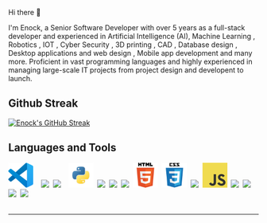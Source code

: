 Hi there 👋

I'm Enock, a Senior Software Developer with over 5 years as a full-stack developer and experienced in Artificial Intelligence (AI), Machine Learning , Robotics , IOT , Cyber Security , 3D printing , CAD , Database design , Desktop applications and web design , Mobile app development and many more. Proficient in vast programming languages and highly experienced in managing large-scale IT projects from project design and developent  to launch.

## Github Streak

[![Enock's GitHub Streak](https://streak-stats.demolab.com/?user=katikuuu&theme=highcontrast&layout=compact&count_private=true)](https://git.io/streak-stats)

## Languages and Tools

<div>
      <img width=50px src="https://raw.githubusercontent.com/github/explore/80688e429a7d4ef2fca1e82350fe8e3517d3494d/topics/visual-studio-code/visual-studio-code.png">&nbsp;&nbsp;&nbsp;
<img width=50px src="https://upload.wikimedia.org/wikipedia/commons/3/38/Jupyter_logo.svg">&nbsp;
 <img width=50px src="https://upload.wikimedia.org/wikipedia/commons/8/87/Arduino_Logo.svg">&nbsp;&nbsp;&nbsp;
<img width=50px src="https://raw.githubusercontent.com/github/explore/80688e429a7d4ef2fca1e82350fe8e3517d3494d/topics/python/python.png">&nbsp;
   <img width=50px src="https://brandslogos.com/wp-content/uploads/images/large/java-logo-1.png">&nbsp;
   <img width=50px src="https://camo.githubusercontent.com/fb0279be2dab900a09c767a2a7be4940dd8f70632dd876f2047fd07dc14a374a/68747470733a2f2f63646e2e7261776769742e636f6d2f4d69636861656c4d7572652f6769742d6275672f6d61737465722f6d6973632f6c6f676f2f6c6f676f2d616c7068612d666c61742d62672e737667">&nbsp;
  <img width=50px src="https://cdn.freebiesupply.com/logos/large/2x/eclipse-11-logo-png-transparent.png">&nbsp;
  <img width=50px src="https://raw.githubusercontent.com/github/explore/80688e429a7d4ef2fca1e82350fe8e3517d3494d/topics/html/html.png">&nbsp;
  <img width=50px src="https://raw.githubusercontent.com/github/explore/80688e429a7d4ef2fca1e82350fe8e3517d3494d/topics/css/css.png">&nbsp;
<img width=50px src="https://seeklogo.com/images/N/nodejs-logo-FBE122E377-seeklogo.com.png">&nbsp;
   <img width=50px src="https://raw.githubusercontent.com/github/explore/80688e429a7d4ef2fca1e82350fe8e3517d3494d/topics/javascript/javascript.png">&nbsp;
  <img width=50px src="https://upload.wikimedia.org/wikipedia/commons/1/18/C_Programming_Language.svg">&nbsp;
  <img width=50px src="https://cdn-icons-png.flaticon.com/512/518/518713.png">&nbsp; 
  <img width=50px src="https://img.icons8.com/color/256/android-studio--v2.png">&nbsp;
      <img width=50px src=" https://img.icons8.com/color/256/git.png">&nbsp;
     
     
</div> 

</br>

---
